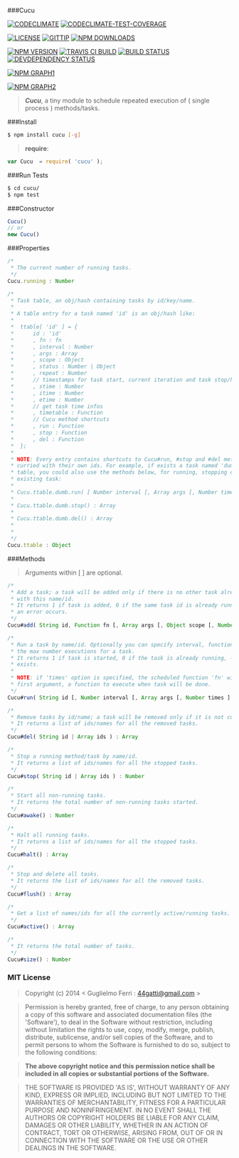 ###Cucu

[![CODECLIMATE](https://codeclimate.com/github/rootslab/cucu/badges/gpa.svg)](https://codeclimate.com/github/rootslab/cucu)
[![CODECLIMATE-TEST-COVERAGE](https://codeclimate.com/github/rootslab/cucu/badges/coverage.svg)](https://codeclimate.com/github/rootslab/cucu)

[![LICENSE](http://img.shields.io/badge/license-MIT-blue.svg)](https://github.com/rootslab/cucu#mit-license)
[![GITTIP](http://img.shields.io/gittip/rootslab.svg)](https://www.gittip.com/rootslab/)
[![NPM DOWNLOADS](http://img.shields.io/npm/dm/cucu.svg)](http://npm-stat.com/charts.html?package=cucu)

[![NPM VERSION](http://img.shields.io/npm/v/cucu.svg)](https://www.npmjs.org/package/cucu)
[![TRAVIS CI BUILD](http://img.shields.io/travis/rootslab/cucu.svg)](http://travis-ci.org/rootslab/cucu)
[![BUILD STATUS](http://img.shields.io/david/rootslab/cucu.svg)](https://david-dm.org/rootslab/cucu)
[![DEVDEPENDENCY STATUS](http://img.shields.io/david/dev/rootslab/cucu.svg)](https://david-dm.org/rootslab/cucu#info=devDependencies)

[![NPM GRAPH1](https://nodei.co/npm-dl/cucu.png)](https://nodei.co/npm/cucu/)

[![NPM GRAPH2](https://nodei.co/npm/cucu.png?downloads=true&stars=true)](https://nodei.co/npm/cucu/)

> **_Cucu_**, a tiny module to schedule repeated execution of ( single process ) methods/tasks.

###Install

```bash
$ npm install cucu [-g]
```

> __require__:

```javascript
var Cucu  = require( 'cucu' );
```

###Run Tests

```bash
$ cd cucu/
$ npm test
```

###Constructor

```javascript
Cucu()
// or
new Cucu()
```

###Properties

```javascript
/*
 * The current number of running tasks.
 */
Cucu.running : Number

/*
 * Task table, an obj/hash containing tasks by id/key/name.
 *
 * A table entry for a task named 'id' is an obj/hash like:
 *
 *  ttable[ 'id' ] = {
 *      id : 'id'
 *      , fn : fn
 *      , interval : Number
 *      , args : Array
 *      , scope : Object
 *      , status : Number | Object
 *      , repeat : Number
 *      // timestamps for task start, current iteration and task stop/halt/end.
 *      , stime : Number
 *      , itime : Number
 *      , etime : Number
 *      // get task time infos
 *      , timetable : Function
 *      // Cucu method shortcuts
 *      , run : Function
 *      , stop : Function
 *      , del : Function
 *  };
 *
 * NOTE: Every entry contains shortcuts to Cucu#run, #stop and #del methods, already
 * curried with their own ids. For example, if exists a task named 'dumb' in the task
 * table, you could also use the methods below, for running, stopping or deleting an
 * existing task:
 * 
 * Cucu.ttable.dumb.run( [ Number interval [, Array args [, Number times ] ] ] ) : Number
 *
 * Cucu.ttable.dumb.stop() : Array
 *
 * Cucu.ttable.dumb.del() : Array
 *
 *
 */
Cucu.ttable : Object
```

###Methods

> Arguments within [ ] are optional.

```javascript
/*
 * Add a task; a task will be added only if there is no other task already running
 * with this name/id.
 * It returns 1 if task is added, 0 if the same task id is already running, -1 if
 * an error occurs.
 */
Cucu#add( String id, Function fn [, Array args [, Object scope [, Number interval ] ] ] ) : Number

/*
 * Run a task by name/id. Optionally you can specify interval, function arguments and 
 * the max number executions for a task.
 * It returns 1 if task is started, 0 if the task is already running, -1 if no task
 * exists.
 *
 * NOTE: if 'times' option is specified, the scheduled function 'fn' will get, as the
 * first argument, a function to execute when task will be done.
 */
Cucu#run( String id [, Number interval [, Array args [, Number times ] ] ] ) : Number

/*
 * Remove tasks by id/name; a task will be removed only if it is not currently running.
 * It returns a list of ids/names for all the removed tasks.
 */
Cucu#del( String id | Array ids ) : Array

/*
 * Stop a running method/task by name/id.
 * It returns a list of ids/names for all the stopped tasks.
 */
Cucu#stop( String id | Array ids ) : Number

/*
 * Start all non-running tasks.
 * It returns the total number of non-running tasks started.
 */
Cucu#awake() : Number

/*
 * Halt all running tasks.
 * It returns a list of ids/names for all the stopped tasks.
 */
Cucu#halt() : Array

/*
 * Stop and delete all tasks.
 * It returns the list of ids/names for all the removed tasks.
 */
Cucu#flush() : Array

/*
 * Get a list of names/ids for all the currently active/running tasks.
 */
Cucu#active() : Array

/*
 * It returns the total number of tasks.
 */
Cucu#size() : Number

```

### MIT License

> Copyright (c) 2014 &lt; Guglielmo Ferri : 44gatti@gmail.com &gt;

> Permission is hereby granted, free of charge, to any person obtaining
> a copy of this software and associated documentation files (the
> 'Software'), to deal in the Software without restriction, including
> without limitation the rights to use, copy, modify, merge, publish,
> distribute, sublicense, and/or sell copies of the Software, and to
> permit persons to whom the Software is furnished to do so, subject to
> the following conditions:

> __The above copyright notice and this permission notice shall be
> included in all copies or substantial portions of the Software.__

> THE SOFTWARE IS PROVIDED 'AS IS', WITHOUT WARRANTY OF ANY KIND,
> EXPRESS OR IMPLIED, INCLUDING BUT NOT LIMITED TO THE WARRANTIES OF
> MERCHANTABILITY, FITNESS FOR A PARTICULAR PURPOSE AND NONINFRINGEMENT.
> IN NO EVENT SHALL THE AUTHORS OR COPYRIGHT HOLDERS BE LIABLE FOR ANY
> CLAIM, DAMAGES OR OTHER LIABILITY, WHETHER IN AN ACTION OF CONTRACT,
> TORT OR OTHERWISE, ARISING FROM, OUT OF OR IN CONNECTION WITH THE
> SOFTWARE OR THE USE OR OTHER DEALINGS IN THE SOFTWARE.
